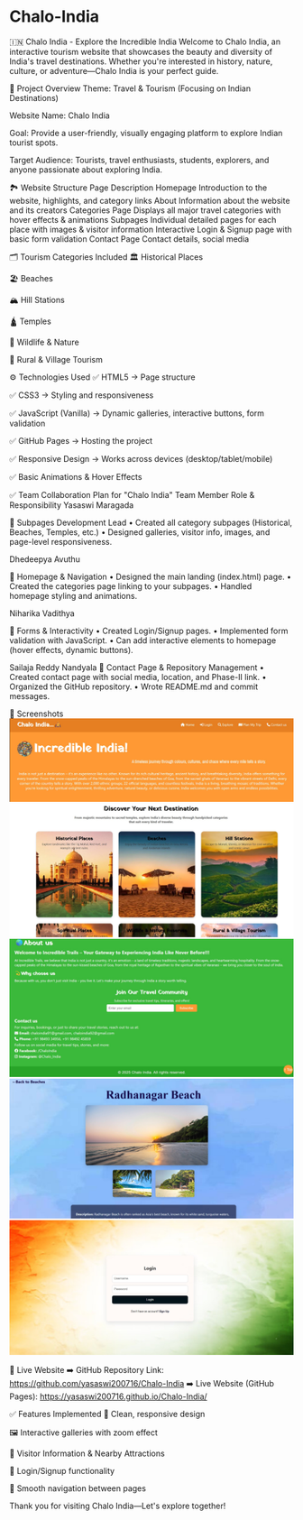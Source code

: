 # Chalo-India
🇮🇳 Chalo India - Explore the Incredible India
Welcome to Chalo India, an interactive tourism website that showcases the beauty and diversity of India's travel destinations. Whether you're interested in history, nature, culture, or adventure—Chalo India is your perfect guide.

📌 Project Overview
Theme: Travel & Tourism (Focusing on Indian Destinations)

Website Name: Chalo India

Goal: Provide a user-friendly, visually engaging platform to explore Indian tourist spots.

Target Audience: Tourists, travel enthusiasts, students, explorers, and anyone passionate about exploring India.

🏞️ Website Structure
Page	Description
Homepage	Introduction to the website, highlights, and category links
About	Information about the website and its creators
Categories Page	Displays all major travel categories with hover effects & animations
Subpages	Individual detailed pages for each place with images & visitor information
Interactive	Login & Signup page with basic form validation
Contact Page	Contact details, social media

🗂️ Tourism Categories Included
🏛️ Historical Places

🏖️ Beaches

🏔️ Hill Stations

🛕 Temples

🌿 Wildlife & Nature

🏡 Rural & Village Tourism

⚙️ Technologies Used
✅ HTML5 → Page structure

✅ CSS3 → Styling and responsiveness

✅ JavaScript (Vanilla) → Dynamic galleries, interactive buttons, form validation

✅ GitHub Pages → Hosting the project

✅ Responsive Design → Works across devices (desktop/tablet/mobile)

✅ Basic Animations & Hover Effects

✅ Team Collaboration Plan for "Chalo India"
Team Member	Role & Responsibility
Yasaswi Maragada 

🔸 Subpages Development Lead
• Created all category subpages (Historical, Beaches, Temples, etc.)
• Designed galleries, visitor info, images, and page-level responsiveness.

Dhedeepya Avuthu

🔸 Homepage & Navigation
• Designed the main landing (index.html) page.
• Created the categories page linking to your subpages.
• Handled homepage styling and animations.

Niharika	Vadithya 

🔸 Forms & Interactivity
• Created Login/Signup pages.
• Implemented form validation with JavaScript.
• Can add interactive elements to homepage (hover effects, dynamic buttons).

Sailaja Reddy Nandyala
🔸 Contact Page & Repository Management
• Created contact page with social media, location, and Phase-II link.
• Organized the GitHub repository.
• Wrote README.md and commit messages.

📸 Screenshots
![image alt](https://github.com/yasaswi200716/Chalo-India/blob/4c366131ad2d98990027bd895623407ab88eab06/homepage.jpg)
![image_alt](https://github.com/yasaswi200716/Chalo-India/blob/df50549cc1b8d6c1c9c8c358f13e98afef1eb6f0/explore%20US.jpg)
![image_alt](https://github.com/yasaswi200716/Chalo-India/blob/af395e60c221c5e38d9111ece0412ac0b0a35242/aboutus.jpg)
![image_alt](https://github.com/yasaswi200716/Chalo-India/blob/70fda92d5158cbd3b12b710120971fe18ba47118/subpage.jpg)
![image_alt](https://github.com/yasaswi200716/Chalo-India/blob/4db97beacaa5416b02a0452b0359aa7d451c24dd/loginpage.jpg)



🚀 Live Website
➡️ GitHub Repository Link: https://github.com/yasaswi200716/Chalo-India
➡️ Live Website (GitHub Pages): https://yasaswi200716.github.io/Chalo-India/

✅ Features Implemented
🎨 Clean, responsive design

🖼️ Interactive galleries with zoom effect

📖 Visitor Information & Nearby Attractions

🔐 Login/Signup functionality

🎯 Smooth navigation between pages

Thank you for visiting Chalo India—Let's explore together!


